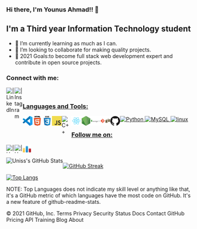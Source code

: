 ### Hi there, I'm Younus Ahmad!! 👋
## I'm a Third year Information Technology student
<!-- !(https://komarev.com/ghpvc/?username=YounusAhmad) -->




- 🌱 I’m currently learning as much as I can.
- 👯 I’m looking to collaborate for making quality projects.
- 🥅 2021 Goals:to become full stack web development expert and contribute in open source projects.





### Connect with me:
<a href="https://www.linkedin.com/in/uniss/"><img align="left" alt=" | LinkedIn" width="22px" src="https://cdn.jsdelivr.net/npm/simple-icons@v3/icons/linkedin.svg" /></a>
<a href="https://www.instagram.com/uniss.js/?utm_medium=copy_link"><img align="left" alt=" | Instagram" width="22px" src="https://cdn.jsdelivr.net/npm/simple-icons@v3/icons/instagram.svg" />

<br />
	

### Languages and Tools:

<img align="left" alt="Visual Studio Code" width="26px" src="https://raw.githubusercontent.com/github/explore/80688e429a7d4ef2fca1e82350fe8e3517d3494d/topics/visual-studio-code/visual-studio-code.png" />
<img align="left" alt="HTML5" width="26px" src="https://raw.githubusercontent.com/github/explore/80688e429a7d4ef2fca1e82350fe8e3517d3494d/topics/html/html.png" />
<img align="left" alt="CSS3" width="26px" src="https://raw.githubusercontent.com/github/explore/80688e429a7d4ef2fca1e82350fe8e3517d3494d/topics/css/css.png" />
<img align="left" alt="JavaScript" width="26px" src="https://raw.githubusercontent.com/github/explore/80688e429a7d4ef2fca1e82350fe8e3517d3494d/topics/javascript/javascript.png" />
  
<img align="left" alt="C++" width="26px" src="https://user-images.githubusercontent.com/42747200/46140125-da084900-c26d-11e8-8ea7-c45ae6306309.png"/>
  <img align="left" alt="React" width="26px" src="https://raw.githubusercontent.com/github/explore/80688e429a7d4ef2fca1e82350fe8e3517d3494d/topics/react/react.png" />
<img align="left" alt="Node.js" width="26px" src="https://raw.githubusercontent.com/github/explore/80688e429a7d4ef2fca1e82350fe8e3517d3494d/topics/nodejs/nodejs.png" />
<img align="left" alt="MongoDB" width="26px" src="https://raw.githubusercontent.com/github/explore/80688e429a7d4ef2fca1e82350fe8e3517d3494d/topics/mongodb/mongodb.png" />
<img align="left" alt="Git" width="26px" src="https://raw.githubusercontent.com/github/explore/80688e429a7d4ef2fca1e82350fe8e3517d3494d/topics/git/git.png" />
<img align="left" alt="GitHub" width="26px" src="https://raw.githubusercontent.com/github/explore/78df643247d429f6cc873026c0622819ad797942/topics/github/github.png" />
  <img title="Python" alt="Python" src="https://raw.githubusercontent.com/Thomas-George-T/Thomas-George-T/master/assets/python.svg" width="26" />
	<img title="MySQL" alt="MySQL" src="https://raw.githubusercontent.com/Thomas-George-T/Thomas-George-T/master/assets/mysql.svg" width="26" />
  <img title="linux" alt="linux" src="https://raw.githubusercontent.com/Thomas-George-T/Thomas-George-T/master/assets/linux-tux.svg" width="26px" />
<br />
	
### Follow me on:

<a href="https://www.hackerrank.com/#" ><img src="https://user-images.githubusercontent.com/17762967/42728663-26ebdb04-87dd-11e8-928f-fb01479a2ce1.png" align="left" alt="| Hackerrank" width="22px" height = "22px" /></a>
<a href="https://www.codechef.com/users/#" ><img src="https://s3.amazonaws.com/codechef_shared/misc/fb-image-icon.png" align="left" alt="| Hackerrank" width="22px" height = "22px" /></a>
<a href="https://codeforces.com/profile/#" ><img src="https://github.com/XCPCIO/Codeforces-Analytics/blob/main/public/favicon-16x16.png" align="left" alt="| Hackerrank" width="22px" height = "22px" /></a>

<br />
<br/>



  <img align="left" alt="Uniss's GitHub Stats" src="https://github-readme-stats.vercel.app/api?username=unissAhmad&show_icons=true&hide_border=true" />
  
  [![GitHub Streak](https://github-readme-streak-stats.herokuapp.com/?user=#)](https://git.io/streak-stats)
  
  [![Top Langs](https://github-readme-stats.vercel.app/api/top-langs/?username=unissAhmad&layout=compact)](https://github.com/unissAhmad/github-readme-stats)

  
NOTE: Top Languages does not indicate my skill level or anything like that, it's a GitHub metric of which languages have the most code on GitHub. It's a new feature of github-readme-stats.









© 2021 GitHub, Inc.
Terms
Privacy
Security
Status
Docs
Contact GitHub
Pricing
API
Training
Blog
About
